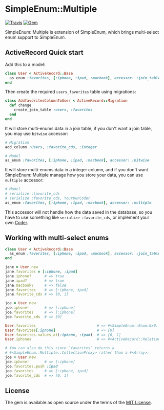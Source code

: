 # SimpleEnum::Multiple

[![Travis](https://img.shields.io/travis/bbtfr/simple_enum-multiple.svg)](https://travis-ci.org/bbtfr/simple_enum-multiple) 
[![Gem](https://img.shields.io/gem/v/simple_enum-multiple.svg)](https://rubygems.org/gems/simple_enum-multiple)

SimpleEnum::Multiple is extension of SimpleEnum, which brings multi-select enum support to SimpleEnum.

## ActiveRecord Quick start

Add this to a model:
```ruby
class User < ActiveRecord::Base
  as_enum :favorites, [:iphone, :ipad, :macbook], accessor: :join_table
end
```

Then create the required `users_favorites` table using migrations:
```ruby
class AddfavoritesColumnToUser < ActiveRecord::Migration
  def change
    create_join_table :users, :favorites
  end
end
```

It will store multi-enums data in a join table, if you don't want a join table, you may use `bitwise` accessor:

```ruby
# Migration
add_column :Users, :favorite_cds, :integer

# Model
as_enum :favorites, [:iphone, :ipad, :macbook], accessor: :bitwise
```

It will store multi-enums data in a integer column, and if you don't want SimpleEnum::Multiple manage how you store your data, you can use `multiple` accessor:

```ruby
# Model
# serialize :favorite_cds 
# serialize :favorite_cds, YourOwnCoder 
as_enum :favorites, [:iphone, :ipad, :macbook], accessor: :multiple
```

This accessor will not handle how the data saved in the database, so you have to use something like `serialize :favorite_cds`, or implement your own [Coder](https://github.com/rails/rails/blob/master/activerecord/lib/active_record/coders/json.rb).


## Working with multi-select enums
```ruby
class User < ActiveRecord::Base
  as_enum :favorites, [:iphone, :ipad, :macbook], accessor: :join_table
end

jane = User.new
jane.favorites = [:iphone, :ipad]
jane.iphone?      # => true
jane.ipad?        # => true
jane.macbook?     # => false
jane.favorites    # => [:iphone, ipad]
jane.favorite_cds # => [0, 1]

joe = User.new
joe.iphone!       # => [:iphone]
joe.favorites     # => [:iphone]
joe.favorite_cds  # => [0]

User.favorites                            # => #<SimpleEnum::Enum:0x0....>
User.favorites[:iphone]                   # => [0]
User.favorites.values_at(:iphone, :ipad)  # => [0, 1]
User.iphones                              # => #<ActiveRecord::Relation:0x0.... [jane, joe]>

# You can also do this since `favorites` returns a 
# #<SimpleEnum::Multiple::CollectionProxy> rather than a #<Array>:
joe = User.new
joe.iphone!       # => [:iphone]
joe.favorites.push :ipad
joe.favorites     # => [:iphone, ipad]
joe.favorite_cds  # => [0, 1]

```

## License

The gem is available as open source under the terms of the [MIT License](http://opensource.org/licenses/MIT).


